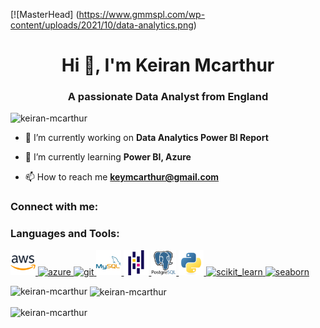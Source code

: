 [![MasterHead] (https://www.gmmspl.com/wp-content/uploads/2021/10/data-analytics.png)
<h1 align="center">Hi 👋, I'm Keiran Mcarthur</h1>
<h3 align="center">A passionate Data Analyst from England</h3>

<p align="left"> <img src="https://komarev.com/ghpvc/?username=keiran-mcarthur&label=Profile%20views&color=0e75b6&style=flat" alt="keiran-mcarthur" /> </p>

- 🔭 I’m currently working on **Data Analytics Power BI Report**

- 🌱 I’m currently learning **Power BI, Azure**

- 📫 How to reach me **keymcarthur@gmail.com**

<h3 align="left">Connect with me:</h3>
<p align="left">
</p>

<h3 align="left">Languages and Tools:</h3>
<p align="left"> <a href="https://aws.amazon.com" target="_blank" rel="noreferrer"> <img src="https://raw.githubusercontent.com/devicons/devicon/master/icons/amazonwebservices/amazonwebservices-original-wordmark.svg" alt="aws" width="40" height="40"/> </a> <a href="https://azure.microsoft.com/en-in/" target="_blank" rel="noreferrer"> <img src="https://www.vectorlogo.zone/logos/microsoft_azure/microsoft_azure-icon.svg" alt="azure" width="40" height="40"/> </a> <a href="https://git-scm.com/" target="_blank" rel="noreferrer"> <img src="https://www.vectorlogo.zone/logos/git-scm/git-scm-icon.svg" alt="git" width="40" height="40"/> </a> <a href="https://www.mysql.com/" target="_blank" rel="noreferrer"> <img src="https://raw.githubusercontent.com/devicons/devicon/master/icons/mysql/mysql-original-wordmark.svg" alt="mysql" width="40" height="40"/> </a> <a href="https://pandas.pydata.org/" target="_blank" rel="noreferrer"> <img src="https://raw.githubusercontent.com/devicons/devicon/2ae2a900d2f041da66e950e4d48052658d850630/icons/pandas/pandas-original.svg" alt="pandas" width="40" height="40"/> </a> <a href="https://www.postgresql.org" target="_blank" rel="noreferrer"> <img src="https://raw.githubusercontent.com/devicons/devicon/master/icons/postgresql/postgresql-original-wordmark.svg" alt="postgresql" width="40" height="40"/> </a> <a href="https://www.python.org" target="_blank" rel="noreferrer"> <img src="https://raw.githubusercontent.com/devicons/devicon/master/icons/python/python-original.svg" alt="python" width="40" height="40"/> </a> <a href="https://scikit-learn.org/" target="_blank" rel="noreferrer"> <img src="https://upload.wikimedia.org/wikipedia/commons/0/05/Scikit_learn_logo_small.svg" alt="scikit_learn" width="40" height="40"/> </a> <a href="https://seaborn.pydata.org/" target="_blank" rel="noreferrer"> <img src="https://seaborn.pydata.org/_images/logo-mark-lightbg.svg" alt="seaborn" width="40" height="40"/> </a> </p>

<p><img align="left" src="https://github-readme-stats.vercel.app/api/top-langs?username=keiran-mcarthur&show_icons=true&locale=en&layout=compact" alt="keiran-mcarthur" /></p>

<p>&nbsp;<img align="center" src="https://github-readme-stats.vercel.app/api?username=keiran-mcarthur&show_icons=true&locale=en" alt="keiran-mcarthur" /></p>

<p><img align="center" src="https://github-readme-streak-stats.herokuapp.com/?user=keiran-mcarthur&" alt="keiran-mcarthur" /></p>

